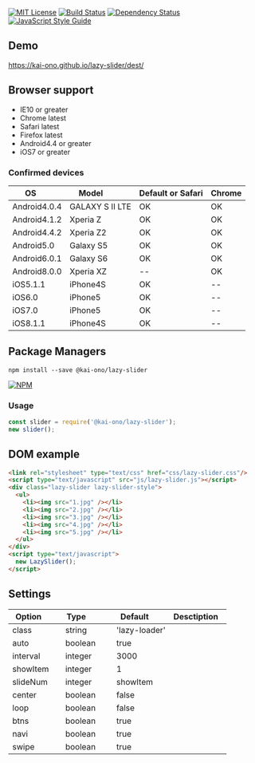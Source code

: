 [![MIT License](http://img.shields.io/badge/license-MIT-blue.svg?style=flat)](LICENSE)
[![Build Status](https://travis-ci.org/kai-ono/lazy-slider.svg?branch=master)](https://travis-ci.org/kai-ono/lazy-slider)
[![Dependency Status](https://beta.gemnasium.com/badges/github.com/kai-ono/lazy-slider.svg)](https://beta.gemnasium.com/projects/github.com/kai-ono/lazy-slider)
[![JavaScript Style Guide](https://img.shields.io/badge/code_style-standard-brightgreen.svg)](https://standardjs.com)

## Demo
https://kai-ono.github.io/lazy-slider/dest/

## Browser support
* IE10 or greater
* Chrome latest
* Safari latest
* Firefox latest
* Android4.4 or greater
* iOS7 or greater

### Confirmed devices
| OS           | Model          | Default or Safari | Chrome |
| ------------ | -------------- | ----------------- | ------ |
| Android4.0.4 | GALAXY S Ⅱ LTE | OK                | OK     |
| Android4.1.2 | Xperia Z       | OK                | OK     |
| Android4.4.2 | Xperia Z2      | OK                | OK     |
| Android5.0   | Galaxy S5      | OK                | OK     |
| Android6.0.1 | Galaxy S6      | OK                | OK     |
| Android8.0.0 | Xperia XZ      | --                | OK     |
| iOS5.1.1     | iPhone4S       | OK                | --     |
| iOS6.0       | iPhone5        | OK                | --     |
| iOS7.0       | iPhone5        | OK                | --     |
| iOS8.1.1     | iPhone4S       | OK                | --     |

## Package Managers
```
npm install --save @kai-ono/lazy-slider
```
[![NPM](https://nodei.co/npm/@kai-ono/lazy-slider.png)](https://nodei.co/npm/@kai-ono/lazy-slider/)

### Usage
```javascript
const slider = require('@kai-ono/lazy-slider');
new slider();
```

## DOM example
```html
<link rel="stylesheet" type="text/css" href="css/lazy-slider.css"/>
<script type="text/javascript" src="js/lazy-slider.js"></script>
<div class="lazy-slider lazy-slider-style">
  <ul>
    <li><img src="1.jpg" /></li>
    <li><img src="2.jpg" /></li>
    <li><img src="3.jpg" /></li>
    <li><img src="4.jpg" /></li>
    <li><img src="5.jpg" /></li>
  </ul>
</div>
<script type="text/javascript">
  new LazySlider();
</script>
```

## Settings
| Option        | Type           | Default       | Desctiption   |
| ------------- | -------------- | ------------- | ------------- |
| class         | string         | 'lazy-loader' |               |
| auto          | boolean        | true          |               |
| interval      | integer        | 3000          |               |
| showItem      | integer        | 1             |               |
| slideNum      | integer        | showItem      |               |
| center        | boolean        | false         |               |
| loop          | boolean        | false         |               |
| btns          | boolean        | true          |               |
| navi          | boolean        | true          |               |
| swipe         | boolean        | true          |               |
